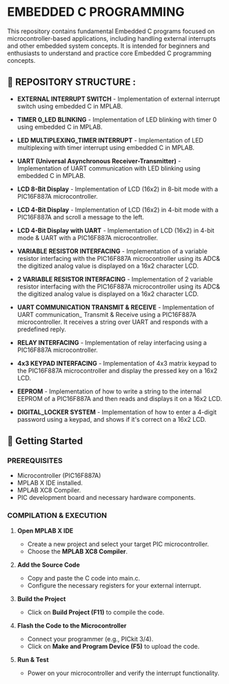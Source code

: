 # EMBEDDED C PROGRAMMING 

This repository contains fundamental Embedded C programs focused on microcontroller-based applications, including handling external interrupts and other embedded system concepts. It is intended for beginners and enthusiasts to understand and practice core Embedded C programming concepts.

## 📂 REPOSITORY STRUCTURE : 

- **EXTERNAL INTERRUPT SWITCH** - Implementation of external interrupt switch using embedded C in MPLAB.

- **TIMER 0_LED BLINKING** - Implementation of LED blinking with timer 0 using embedded C in MPLAB.

- **LED MULTIPLEXING_TIMER INTERRUPT** - Implementation of  LED multiplexing with timer interrupt using embedded C in MPLAB.

- **UART (Universal Asynchronous Receiver-Transmitter)** - Implementation of UART communication with LED blinking using  embedded C in MPLAB.

- **LCD 8-Bit Display** - lmplementation of LCD (16x2) in 8-bit mode with a PIC16F887A microcontroller.

- **LCD 4-Bit Display** - lmplementation of LCD (16x2) in 4-bit mode with a PIC16F887A and scroll a message to the left.

- **LCD 4-Bit Display with UART** - lmplementation of LCD (16x2) in 4-bit mode & UART with a PIC16F887A microcontroller.

- **VARIABLE RESISTOR INTERFACING** - Implementation of a variable resistor interfacing with the PIC16F887A microcontroller
using its ADC& the digitized analog value is displayed on a 16x2 character LCD.     

- **2 VARIABLE RESISTOR INTERFACING** - Implementation of 2 variable resistor interfacing with the PIC16F887A microcontroller
using its ADC& the digitized analog value is displayed on a 16x2 character LCD. 

- **UART COMMUNICATION TRANSMIT & RECEIVE** - Implementation of UART communication_ Transmit & Receive using a PIC16F887A microcontroller. It receives a string over UART and responds with a predefined reply.

- **RELAY INTERFACING** - Implementation of relay interfacing using a PIC16F887A microcontroller.

- **4x3 KEYPAD INTERFACING** - Implementation of 4x3 matrix keypad to the PIC16F887A microcontroller and display the pressed key on a 16x2 LCD.

- **EEPROM** - Implementation of how  to write a string to the internal EEPROM of a PIC16F887A and then reads and displays it on a   16x2 LCD.

- **DIGITAL_LOCKER SYSTEM** - Implementation of how to enter a 4-digit password using a keypad, and shows if it's correct on a 16x2 LCD.


                                                                           
## 🔧 Getting Started  

### PREREQUISITES  

- Microcontroller (PIC16F887A)  
- MPLAB X IDE installed.  
- MPLAB XC8 Compiler.  
- PIC development board and necessary hardware components.  

### COMPILATION & EXECUTION

1. **Open MPLAB X IDE**  
   - Create a new project and select your target PIC microcontroller.  
   - Choose the **MPLAB XC8 Compiler**.  

2. **Add the Source Code**  
   - Copy and paste the C code into main.c.  
   - Configure the necessary registers for your external interrupt.  

3. **Build the Project**  
   - Click on **Build Project (F11)** to compile the code.  

4. **Flash the Code to the Microcontroller**  
   - Connect your programmer (e.g., PICkit 3/4).  
   - Click on **Make and Program Device (F5)** to upload the code.  

5. **Run & Test**  
   - Power on your microcontroller and verify the interrupt functionality. 